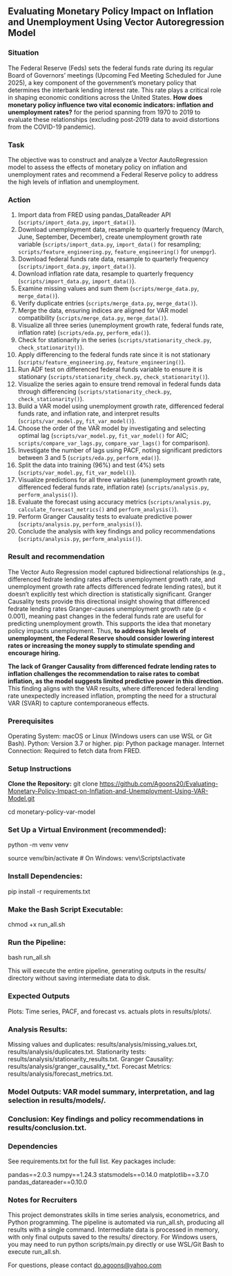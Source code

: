 ## Evaluating Monetary Policy Impact on Inflation and Unemployment Using Vector Autoregression Model

### Situation 

The Federal Reserve (Feds) sets the federal funds rate during its regular Board of Governors’ meetings (Upcoming Fed Meeting Scheduled for June 2025), a key component of the government’s monetary policy that determines the interbank lending interest rate. This rate plays a critical role in shaping economic conditions across the United States. **How does monetary policy influence two vital economic indicators: inflation and unemployment rates?** for the period spanning from 1970 to 2019 to evaluate these relationships (excluding post-2019 data to avoid distortions from the COVID-19 pandemic). 


### Task
The objective was to construct and analyze a Vector AautoRegression model to assess the effects of monetary policy on inflation and unemployment rates and recommend a Federal Reserve policy to address the high levels of inflation and unemployment. 


### Action 
1. Import data from FRED using pandas_DataReader API (`scripts/import_data.py`, `import_data()`).  
2. Download unemployment data, resample to quarterly frequency (March, June, September, December), create unemployment growth rate variable (`scripts/import_data.py`, `import_data()` for resampling; `scripts/feature_engineering.py`, `feature_engineering()` for `unempgr`).  
3. Download federal funds rate data, resample to quarterly frequency (`scripts/import_data.py`, `import_data()`).  
4. Download inflation rate data, resample to quarterly frequency (`scripts/import_data.py`, `import_data()`).  
5. Examine missing values and sum them (`scripts/merge_data.py`, `merge_data()`).  
6. Verify duplicate entries (`scripts/merge_data.py`, `merge_data()`).  
7. Merge the data, ensuring indices are aligned for VAR model compatibility (`scripts/merge_data.py`, `merge_data()`).  
8. Visualize all three series (unemployment growth rate, federal funds rate, inflation rate) (`scripts/eda.py`, `perform_eda()`).  
9. Check for stationarity in the series (`scripts/stationarity_check.py`, `check_stationarity()`).  
10. Apply differencing to the federal funds rate since it is not stationary (`scripts/feature_engineering.py`, `feature_engineering()`).  
11. Run ADF test on differenced federal funds variable to ensure it is stationary (`scripts/stationarity_check.py`, `check_stationarity()`).  
12. Visualize the series again to ensure trend removal in federal funds data through differencing (`scripts/stationarity_check.py`, `check_stationarity()`).  
13. Build a VAR model using unemployment growth rate, differenced federal funds rate, and inflation rate, and interpret results (`scripts/var_model.py`, `fit_var_model()`).  
14. Choose the order of the VAR model by investigating and selecting optimal lag (`scripts/var_model.py`, `fit_var_model()` for AIC; `scripts/compare_var_lags.py`, `compare_var_lags()` for comparison).  
15. Investigate the number of lags using PACF, noting significant predictors between 3 and 5 (`scripts/eda.py`, `perform_eda()`).  
16. Split the data into training (96%) and test (4%) sets (`scripts/var_model.py`, `fit_var_model()`).  
17. Visualize predictions for all three variables (unemployment growth rate, differenced federal funds rate, inflation rate) (`scripts/analysis.py`, `perform_analysis()`).  
18. Evaluate the forecast using accuracy metrics (`scripts/analysis.py`, `calculate_forecast_metrics()` and `perform_analysis()`).  
19. Perform Granger Causality tests to evaluate predictive power (`scripts/analysis.py`, `perform_analysis()`).  
20. Conclude the analysis with key findings and policy recommendations (`scripts/analysis.py`, `perform_analysis()`).


### Result and recommendation 
The Vector Auto Regression model captured bidirectional relationships (e.g., differenced fedrate lending rates affects unemployment growth rate, and unemployment growth rate affects differenced fedrate lending rates), but it doesn’t explicitly test which direction is statistically significant. Granger Causality tests provide this directional insight showing that differenced fedrate lending rates Granger-causes unemployment growth rate (p < 0.001), meaning past changes in the federal funds rate are useful for predicting unemployment growth. This supports the idea that monetary policy impacts unemployment. Thus, **to address high levels of unemployment, the Federal Reserve should consider lowering interest rates or increasing the money supply to stimulate spending and encourage hiring.** 

**The lack of Granger Causality from differenced fedrate lending rates to inflation challenges the recommendation to raise rates to combat inflation, as the model suggests limited predictive power in this direction.** This finding aligns with the VAR results, where differenced federal lending rate unexpectedly increased inflation, prompting the need for a structural VAR (SVAR) to capture contemporaneous effects.



### Prerequisites

Operating System: macOS or Linux (Windows users can use WSL or Git Bash).
Python: Version 3.7 or higher.
pip: Python package manager.
Internet Connection: Required to fetch data from FRED.

### Setup Instructions

**Clone the Repository:**
git clone https://github.com/Agoons20/Evaluating-Monetary-Policy-Impact-on-Inflation-and-Unemployment-Using-VAR-Model.git

cd monetary-policy-var-model


### Set Up a Virtual Environment (recommended):
python -m venv venv

source venv/bin/activate  # On Windows: venv\Scripts\activate


### Install Dependencies:
pip install -r requirements.txt


### Make the Bash Script Executable:
chmod +x run_all.sh


### Run the Pipeline:
bash run_all.sh

This will execute the entire pipeline, generating outputs in the results/ directory without saving intermediate data to disk.


### Expected Outputs

Plots: Time series, PACF, and forecast vs. actuals plots in results/plots/.

### Analysis Results:
Missing values and duplicates: results/analysis/missing_values.txt, results/analysis/duplicates.txt.
Stationarity tests: results/analysis/stationarity_results.txt.
Granger Causality: results/analysis/granger_causality_*.txt.
Forecast Metrics: results/analysis/forecast_metrics.txt.


### Model Outputs: VAR model summary, interpretation, and lag selection in results/models/.

### Conclusion: Key findings and policy recommendations in results/conclusion.txt.

### Dependencies
See requirements.txt for the full list. Key packages include:

pandas==2.0.3
numpy==1.24.3
statsmodels==0.14.0
matplotlib==3.7.0
pandas_datareader==0.10.0

### Notes for Recruiters

This project demonstrates skills in time series analysis, econometrics, and Python programming.
The pipeline is automated via run_all.sh, producing all results with a single command.
Intermediate data is processed in memory, with only final outputs saved to the results/ directory.
For Windows users, you may need to run python scripts/main.py directly or use WSL/Git Bash to execute run_all.sh.

For questions, please contact do.agoons@yahoo.com 
